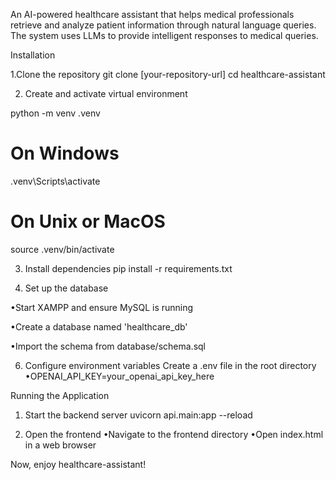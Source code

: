 An AI-powered healthcare assistant that helps medical professionals retrieve and analyze patient information through natural language queries. The system uses LLMs to provide intelligent responses to medical queries.


Installation

1.Clone the repository
git clone [your-repository-url]
cd healthcare-assistant

2. Create and activate virtual environment

python -m venv .venv
# On Windows
.venv\Scripts\activate
# On Unix or MacOS
source .venv/bin/activate

3. Install dependencies
pip install -r requirements.txt

4. Set up the database

•Start XAMPP and ensure MySQL is running

•Create a database named 'healthcare_db'

•Import the schema from database/schema.sql

6. Configure environment variables Create a .env file in the root directory
•OPENAI_API_KEY=your_openai_api_key_here

Running the Application

1. Start the backend server
uvicorn api.main:app --reload

2. Open the frontend
•Navigate to the frontend directory
•Open index.html in a web browser

Now, enjoy healthcare-assistant!
